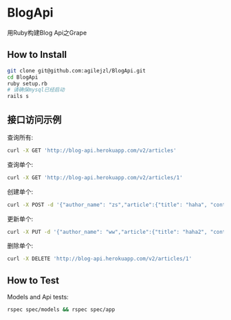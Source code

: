 BlogApi
=======

用Ruby构建Blog Api之Grape

## How to Install

```bash
git clone git@github.com:agilejzl/BlogApi.git
cd BlogApi
ruby setup.rb
# 请确保mysql已经启动
rails s
```

## 接口访问示例

查询所有: 
```bash
curl -X GET 'http://blog-api.herokuapp.com/v2/articles'
```

查询单个: 
```bash
curl -X GET 'http://blog-api.herokuapp.com/v2/articles/1'
```

创建单个: 
```bash
curl -X POST -d '{"author_name": "zs","article":{"title": "haha", "content": "88 characters"}}' 'http://blog-api.herokuapp.com/v2/articles' -H Content-Type:application/json
```

更新单个: 
```bash
curl -X PUT -d '{"author_name": "ww","article":{"title": "haha2", "content": "no more"}}' 'http://blog-api.herokuapp.com/v2/articles/1' -H Content-Type:application/json
```

删除单个: 
```bash
curl -X DELETE 'http://blog-api.herokuapp.com/v2/articles/1'
```

## How to Test

Models and Api tests: 
```bash
rspec spec/models && rspec spec/app
```
